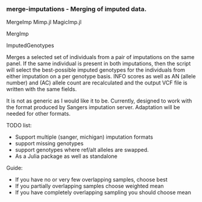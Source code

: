 ### merge-imputations - Merging of imputed data. 

MergeImp
Mimp.jl
MagicImp.jl

MergImp

ImputedGenotypes

Merges a selected set of individuals from a pair of imputations on the same panel.
If the same individual is present in both imputations, then the script will
select the best-possible imputed genotypes for the individuals from either imputation 
on a per genotype basis. INFO scores as well as AN (allele number) and (AC) allele 
count are recalculated and the output VCF file is written with the same fields.
 
It is not as generic as I would like it to be. Currently, designed to work with the
format produced by Sangers imputation server. Adaptation will be needed for other formats.

TODO list:

- Support multiple (sanger, michigan) imputation formats
- support missing genotypes
- support genotypes where ref/alt alleles are swapped. 
- As a Julia package as well as standalone

Guide: 

- If you have no or very few overlapping samples, choose best
- If you partially overlapping samples choose weighted mean
- If you have completely overlapping sampling you should choose mean


